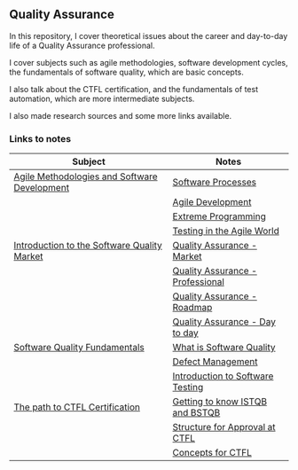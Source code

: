 ## Quality Assurance

In this repository, I cover theoretical issues about the career and day-to-day life of a Quality Assurance professional.

I cover subjects such as agile methodologies, software development cycles, the fundamentals of software quality, which are basic concepts.

I also talk about the CTFL certification, and the fundamentals of test automation, which are more intermediate subjects.

I also made research sources and some more links available.

### Links to notes

| Subject | Notes |
|---------|----------|
| [Agile Methodologies and Software Development](https://github.com/fernandakflima/quality-assurance-studies/tree/main/agile-methodologies-and-software-development-cycle) | [Software Processes](https://github.com/fernandakflima/quality-assurance-studies/blob/main/agile-methodologies-and-software-development-cycle/software-processes.md) |
| | [Agile Development](https://github.com/fernandakflima/quality-assurance-studies/blob/main/agile-methodologies-and-software-development-cycle/agile-development.md) |
| | [Extreme Programming](https://github.com/fernandakflima/quality-assurance-studies/blob/main/agile-methodologies-and-software-development-cycle/extreme-programming.md) |
| | [Testing in the Agile World](https://github.com/fernandakflima/quality-assurance-studies/blob/main/agile-methodologies-and-software-development-cycle/testing-in-the-agile-world.md) |
| [Introduction to the Software Quality Market](https://github.com/fernandakflima/quality-assurance-studies/tree/main/introduction-to-the-software-quality-market) | [Quality Assurance -  Market](https://github.com/fernandakflima/quality-assurance-studies/blob/main/introduction-to-the-software-quality-market/qa-market.md) |
| | [Quality Assurance - Professional](https://github.com/fernandakflima/quality-assurance-studies/blob/main/introduction-to-the-software-quality-market/qa-professional.md) |
| | [Quality Assurance - Roadmap](https://github.com/fernandakflima/quality-assurance-studies/blob/main/introduction-to-the-software-quality-market/roadmap.md) |
| | [Quality Assurance -  Day to day](https://github.com/fernandakflima/quality-assurance-studies/blob/main/introduction-to-the-software-quality-market/qa-day-to-day.md) |
| [Software Quality Fundamentals](https://github.com/fernandakflima/quality-assurance-studies/tree/main/software-quality-fundamentals) | [What is Software Quality](https://github.com/fernandakflima/quality-assurance-studies/blob/main/software-quality-fundamentals/what-is-software-quality.md) | 
| | [Defect Management](https://github.com/fernandakflima/quality-assurance-studies/blob/main/software-quality-fundamentals/defect-management.md) |
| | [Introduction to Software Testing](https://github.com/fernandakflima/quality-assurance-studies/blob/main/software-quality-fundamentals/introduction-to-software-testing.md) |
| [The path to CTFL Certification](https://github.com/fernandakflima/quality-assurance-studies/tree/main/the-path-to-CTFL-certification) | [Getting  to know ISTQB and BSTQB](https://github.com/fernandakflima/quality-assurance-studies/blob/main/the-path-to-CTFL-certification/getting-to-know-ISTQB-and-BSTQB.md) |
| | [Structure for Approval at CTFL](https://github.com/fernandakflima/quality-assurance-studies/blob/main/the-path-to-CTFL-certification/structure-for-approval-at-CTFL.md) |
| | [Concepts for CTFL](https://github.com/fernandakflima/quality-assurance-studies/blob/main/the-path-to-CTFL-certification/concepts-for-CTFL.md) |